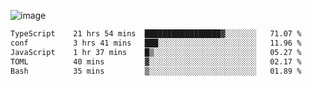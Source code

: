 ![image](https://github-profile-trophy.vercel.app/?username=CMOISDEAD&theme=kimbie_dark&row=1&no-frame=true&margin-w=15&margin-h=15)
<!--START_SECTION:waka-->

```txt
TypeScript    21 hrs 54 mins  █████████████████▓░░░░░░░   71.07 %
conf          3 hrs 41 mins   ███░░░░░░░░░░░░░░░░░░░░░░   11.96 %
JavaScript    1 hr 37 mins    █▒░░░░░░░░░░░░░░░░░░░░░░░   05.27 %
TOML          40 mins         ▓░░░░░░░░░░░░░░░░░░░░░░░░   02.17 %
Bash          35 mins         ▒░░░░░░░░░░░░░░░░░░░░░░░░   01.89 %
```

<!--END_SECTION:waka--> 
